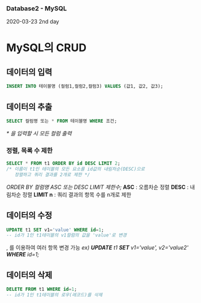 ### Database2 - MySQL

2020-03-23
2nd day

# MySQL의 CRUD

## 데이터의 입력

```SQL
INSERT INTO 테이블명 (컬럼1,컬럼2,컬럼3) VALUES (값1, 값2, 값3);
```

## 데이터의 추출

```SQL
SELECT 컬럼명 또는 * FROM 테이블명 WHERE 조건;
```

<i>\* 을 입력할 시 모든 컬럼 출력</i>

### 정렬, 목록 수 제한

```SQL
SELECT * FROM t1 ORDER BY id DESC LIMIT 2;
/* 이름이 t1인 테이블의 모든 요소를 id값의 내림차순(DESC)으로
   정렬하고 쿼리 결과를 2개로 제한 */
```

_ORDER BY 컬럼명 ASC 또는 DESC LIMIT 제한수;_
**ASC** : 오름차순 정렬
**DESC** : 내림차순 정렬
**LIMIT n** : 쿼리 결과의 항목 수를 n개로 제한

## 데이터의 수정

```SQL
UPDATE t1 SET v1='value' WHERE id=1;
-- id가 1인 t1테이블의 v1컬럼의 값을 'value'로 변경
```

, 를 이용하여 여러 항목 변경 가능
_ex) **UPDATE** t1 **SET** v1='value', v2='value2' **WHERE** id=1;_

## 데이터의 삭제

```SQL
DELETE FROM t1 WHERE id=1;
-- id가 1인 t1테이블의 로우(레코드)를 삭제
```
